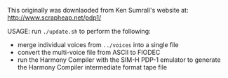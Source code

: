 This originally was downlaoded from Ken Sumrall's website at: http://www.scrapheap.net/pdp1/

USAGE: run `./update.sh` to perform the following:
- merge individual voices from `../voices` into a single file
- convert the multi-voice file from ASCII to FIODEC
- run the Harmony Compiler with the SIM-H PDP-1 emulator to generate the Harmony Compiler intermediate format tape file